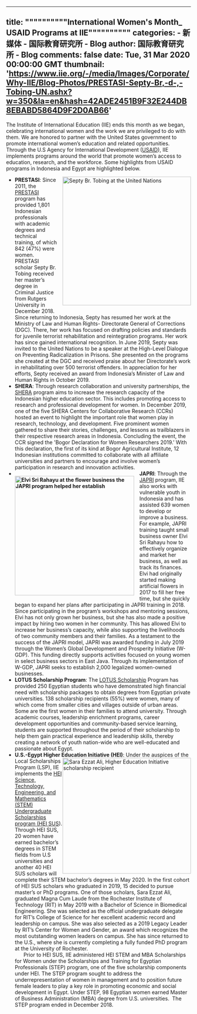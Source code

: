 
---
title: """"""""""International Women's Month_ USAID Programs at IIE""""""""""
categories: 
    - 新媒体
    - 国际教育研究所 - Blog
author: 国际教育研究所 - Blog
comments: false
date: Tue, 31 Mar 2020 00:00:00 GMT
thumbnail: 'https://www.iie.org/-/media/Images/Corporate/Why-IIE/Blog-Photos/PRESTASI-Septy-Br,-d-,-Tobing-UN.ashx?w=350&la=en&hash=42ADE2451B9F32E244DB8EBABD5864D9F2D0AB66'
---

<div>   
<p> The Institute of International Education (IIE) ends this month as we began, celebrating international women and the work we are privileged to do with them. We are honored to partner with the United States government to promote international women’s education and related opportunities. Through the U.S Agency for International Development (<a href="https://www.usaid.gov/" target="_blank">USAID</a>), IIE implements programs around the world that promote women’s access to education, research, and the workforce. Some highlights from USAID programs in Indonesia and Egypt are highlighted below.</p>
<ul>
    <li><strong>PRESTASI</strong>: <img alt="Septy Br. Tobing at the United Nations" src="https://www.iie.org/-/media/Images/Corporate/Why-IIE/Blog-Photos/PRESTASI-Septy-Br,-d-,-Tobing-UN.ashx?w=350&la=en&hash=42ADE2451B9F32E244DB8EBABD5864D9F2D0AB66" style="width: 350px; float: right; margin-bottom: 15px; margin-left: 15px;" referrerpolicy="no-referrer">Since 2011, the <a href="https://www.iie.org/en/Programs/USAID-PRESTASI">PRESTASI<span style="text-decoration: underline;"> </span></a>program has provided 1,801 Indonesian professionals with academic degrees and technical training, of which 842 (47%) were women. PRESTASI scholar Septy Br. Tobing received her master’s degree in Criminal Justice from Rutgers University in December 2018. Since returning to Indonesia, Septy has resumed her work at the Ministry of Law and Human Rights- Directorate General of Corrections (DGC). There, her work has focused on drafting policies and standards for juvenile terrorist rehabilitation and reintegration programs. Her work has since gained international recognition. In June 2019, Septy was invited to the United Nations to be a speaker at the High-Level Dialogue on Preventing Radicalization in Prisons. She presented on the programs she created at the DGC and received praise about her Directorate’s work in rehabilitating over 500 terrorist offenders. In appreciation for her efforts, Septy received an award from Indonesia’s Minister of Law and Human Rights in October 2019.</li>
    <li><strong>SHERA</strong>: Through research collaboration and university partnerships, the <a href="https://www.iie.org/en/Programs/SHERA">SHERA</a> program aims to increase the research capacity of the Indonesian higher education sector. This includes promoting access to research and professional development for women. In December 2019, one of the five SHERA Centers for Collaborative Research (CCRs) hosted an event to highlight the important role that women play in research, technology, and development. Five prominent women gathered to share their stories, challenges, and lessons as trailblazers in their respective research areas in Indonesia. Concluding the event, the CCR signed the 'Bogor Declaration for Women Researchers 2019.’ With this declaration, the first of its kind at Bogor Agricultural Institute, 12 Indonesian institutions committed to collaborate with all affiliate universities and partners to encourage and involve women’s participation in research and innovation activities. </li>
    <li><strong><img alt="Elvi Sri Rahayu at the flower business the JAPRI program helped her establish" src="https://www.iie.org/-/media/Images/Corporate/Why-IIE/Blog-Photos/USAID-JAPRI-Elvi.ashx?w=325&la=en&hash=1B7F7017635D1A3916F3FC256F81D3FA2304CB6A" style="width: 325px; float: left; margin-top: 15px; margin-right: 15px; margin-bottom: 15px;" referrerpolicy="no-referrer">JAPRI</strong>: Through the <a href="https://www.iie.org/en/Programs/USAID-JAdi-Pengusaha-MandiRI">JAPRI</a> program, IIE also works with vulnerable youth in Indonesia and has assisted 639 women to develop or improve a business. For example, JAPRI training taught small business owner Elvi Sri Rahayu how to effectively organize and market her business, as well as track its finances. Elvi had originally started making artificial flowers in 2017 to fill her free time, but she quickly began to expand her plans after participating in JAPRI training in 2018. Since participating in the program’s workshops and mentoring sessions, Elvi has not only grown her business, but she has also made a positive impact by hiring two women in her community. This has allowed Elvi to increase her business’s capacity, while also supporting the livelihoods of two community members and their families. As a testament to the success of the JAPRI model, JAPRI was awarded funding in July 2019 through the Women’s Global Development and Prosperity Initiative (W-GDP). This funding directly supports activities focused on young women in select business sectors in East Java. Through its implementation of W-GDP, JAPRI seeks to establish 2,000 legalized women-owned businesses.</li>
    <li><strong>LOTUS Scholarship Program</strong>: The <a href="https://www.iie.org/en/Programs/USAID-LOTUS-Scholarship-Program-English">LOTUS Scholarship</a> Program has provided 250 Egyptian students who have demonstrated high financial need with scholarship packages to obtain degrees from Egyptian private universities. 138 scholarship recipients (55%) were women, many of which come from smaller cities and villages outside of urban areas. Some are the first women in their families to attend university. Through academic courses, leadership enrichment programs, career development opportunities and community-based service learning, students are supported throughout the period of their scholarship to help them gain practical experience and leadership skills, thereby creating a network of youth nation-wide who are well-educated and passionate about Egypt.</li>
    <li><strong>U.S.-Egypt Higher Education Initiative (HEI)</strong>:<img alt="Sara Ezzat Ali, Higher Education Initiative scholarship recipient" src="https://www.iie.org/-/media/Images/Corporate/Why-IIE/Blog-Photos/USAID-HEI-Sara-Ali-May-2019-Re-entry-Workshop.ashx?h=315&w=350&la=en&hash=2711833FB0758AFE5697E99C75842C3E096B66F1" style="height: 315px; width: 350px; float: right;" referrerpolicy="no-referrer"> Under the auspices of the Local Scholarships Program (LSP), IIE implements the <a href="https://www.iie.org/en/Programs/US-Egypt-Higher-Education-Initiative">HEI Science, Technology, Engineering, and Mathematics (STEM) Undergraduate Scholarships program (HEI SUS</a>). Through HEI SUS, 20 women have earned bachelor’s degrees in STEM fields from U.S universities and another 40 HEI SUS scholars will complete their STEM bachelor’s degrees in May 2020. In the first cohort of HEI SUS scholars who graduated in 2019, 15 decided to pursue master’s or PhD programs. One of those scholars, Sara Ezzat Ali, graduated Magna Cum Laude from the Rochester Institute of Technology (RIT) in May 2019 with a Bachelor of Science in Biomedical Engineering. She was selected as the official undergraduate delegate for RIT’s College of Science for her excellent academic record and leadership on campus. She was also selected as a 2019 Legacy Leader by RIT’s Center for Women and Gender, an award which recognizes the most outstanding women leaders on campus. She has since returned to the U.S., where she is currently completing a fully funded PhD program at the University of Rochester. 
    <p style="margin: 0px;">      Prior to HEI SUS, IIE administered HEI STEM and MBA Scholarships for Women under the Scholarships and Training for Egyptian Professionals (STEP) program, one of the five scholarship components under HEI. The STEP program sought to address the underrepresentation of women in management and to position future female leaders to play a key role in promoting economic and social development in Egypt. Under STEP, 98 Egyptian women earned Master of Business Administration (MBA) degree from U.S. universities.  The STEP program ended in December 2018. </p>
    </li>
</ul>
                


              
</div>
            